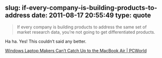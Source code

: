 slug: if-every-company-is-building-products-to-address
date: 2011-08-17 20:55:49
type: quote
---

> If every company is building products to address the same set of market research data, you’re not going to get differentiated products.

Ha ha. Yes! This couldn’t said any better.

 [Windows Laptop Makers Can’t Catch Up to the MacBook Air | PCWorld](http://www.pcworld.com/article/237992/windows_laptop_makers_cant_catch_up_to_the_macbook_air.html)
